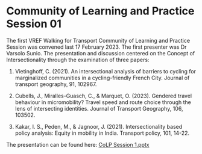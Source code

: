 
# Community of Learning and Practice Session 01

<drag a zoom photo here>


The first VREF Walking for Transport Community of Learning and Practice Session was convened last 17 February 2023. The first presenter was Dr Varsolo Sunio. The presentation and discussion centered on the Concept of Intersectionality through the examination of three papers: 

  1. Vietinghoff, C. (2021). An intersectional analysis of barriers to cycling for marginalized communities in a cycling-friendly French City. Journal of transport geography, 91, 102967.

  2. Cubells, J., Miralles-Guasch, C., & Marquet, O. (2023). Gendered travel behaviour in micromobility? Travel speed and route choice through the lens of intersecting identities. Journal of Transport Geography, 106, 103502.

  3. Kakar, I. S., Peden, M., & Jagnoor, J. (2021). Intersectionality based policy analysis: Equity in mobility in India. Transport policy, 101, 14-22.

The presentation can be found here: 
[CoLP Session 1.pptx](https://github.com/walking-for-transport/CoLP01/files/10776014/CoLP.Session.1.pptx)
